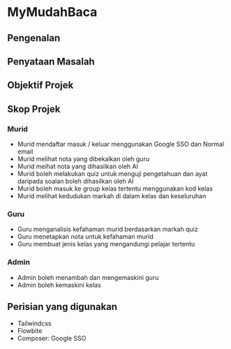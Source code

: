 # MyMudahBaca

## Pengenalan

## Penyataan Masalah

## Objektif Projek

## Skop Projek

### Murid

- Murid mendaftar masuk / keluar  menggunakan Google SSO  dan Normal email
- Murid melihat nota yang dibekalkan oleh guru
- Murid meihat nota yang dihasilkan oleh AI
- Murid boleh melakukan quiz untuk menguji pengetahuan dan ayat daripada soalan boleh dihasilkan oleh AI
- Murid boleh masuk ke group kelas tertentu menggunakan kod kelas
- Murid melihat kedudukan markah di dalam kelas dan keseluruhan

### Guru

- Guru menganalisis kefahaman murid berdasarkan markah quiz
- Guru menetapkan nota untuk kefahaman murid
- Guru membuat jenis kelas yang mengandungi pelajar tertentu

### Admin

- Admin boleh menambah dan mengemaskini guru
- Admin boleh kemaskini kelas

## Perisian yang digunakan

- Tailwindcss
- Flowbite
- Composer: Google SSO
